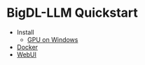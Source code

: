 # BigDL-LLM Quickstart

- Install
  - [GPU on Windows](install_windows_gpu.md)
- [Docker](../../../../../../docker/llm)
- [WebUI](https://github.com/intel-analytics/text-generation-webui)
